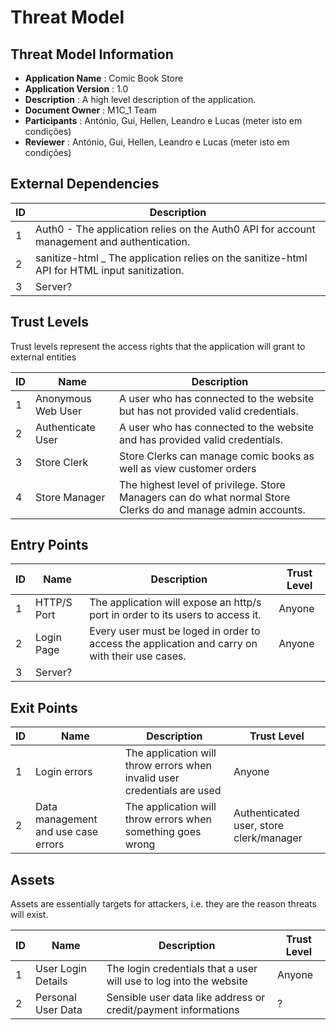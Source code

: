 
# Threat Model

## Threat Model Information
- **Application Name** : Comic Book Store
- **Application Version** : 1.0
- **Description** : A high level description of the application.
- **Document Owner** : M1C_1 Team
- **Participants** : António, Gui, Hellen, Leandro e Lucas (meter isto em condições)
- **Reviewer** : António, Gui, Hellen, Leandro e Lucas (meter isto em condições)

## External Dependencies
|ID|Description|
|--|--|
|1|Auth0 - The application relies on the Auth0 API for account management and authentication.|
|2|sanitize-html _ The application relies on the sanitize-html API for HTML input sanitization.| 
|3|Server?|

## Trust Levels

Trust levels represent the access rights that the application will grant to external entities

|ID|Name|Description|
|--|--|--|
|1|Anonymous Web User|A user who has connected to the website but has not provided valid credentials.|
|2|Authenticate User|A user who has connected to the website and has provided valid credentials.|
|3|Store Clerk| Store Clerks can manage comic books as well as view customer orders
|4|Store Manager| The highest level of privilege. Store Managers can do what normal Store Clerks do and manage admin accounts.


## Entry Points

|ID|Name|Description|Trust Level|
|--|--|--|--|
|1|HTTP/S Port|The application will expose an http/s port in order to its users to access it.|Anyone
|2|Login Page|Every user must be loged in order to access the application and carry on with their use cases.|Anyone
|3|Server?|

## Exit Points

|ID|Name|Description|Trust Level|
|--|--|--|--|
|1|Login errors|The application will throw errors when invalid user credentials are used|Anyone
|2|Data management and use case errors|The application will throw errors when something goes wrong|Authenticated user, store clerk/manager

## Assets

Assets are essentially targets for attackers, i.e. they are the
reason threats will exist.

|ID|Name|Description|Trust Level|
|--|--|--|--|
|1|User Login Details|The login credentials that a user will use to log into the  website|Anyone
|2|Personal User Data|Sensible user data like address or credit/payment informations|?
